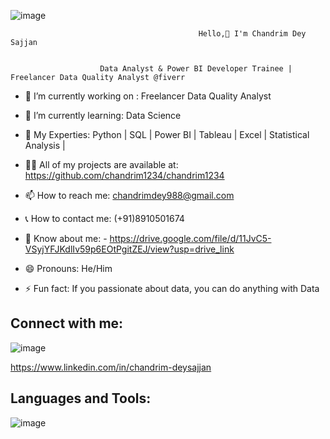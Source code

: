 ![image](https://github.com/user-attachments/assets/e9bfcc77-34a3-4c30-a3f9-9b6f90164327)

                                              Hello,👋 I'm Chandrim Dey Sajjan
                                                              

                        Data Analyst & Power BI Developer Trainee | Freelancer Data Quality Analyst @fiverr







- 🔭 I’m currently working on : Freelancer Data Quality Analyst            

- 🌱 I’m currently learning: Data Science
  
- 💬 My Experties: Python | SQL | Power BI | Tableau | Excel | Statistical Analysis |

- 👨‍💻 All of my projects are available at: https://github.com/chandrim1234/chandrim1234

- 📫 How to reach me: chandrimdey988@gmail.com

- 📞 How to contact me: (+91)8910501674

- 📄 Know about me: - https://drive.google.com/file/d/11JvC5-VSyjYFJKdlIv59p6EOtPgitZEJ/view?usp=drive_link
- 😄 Pronouns: He/Him

- ⚡ Fun fact:  If you passionate about data, you can do anything with Data


## Connect with me:

![image](https://github.com/user-attachments/assets/9e6490f0-af82-4cd7-a15e-625afd08b67c)

https://www.linkedin.com/in/chandrim-deysajjan


## Languages and Tools:
![image](https://github.com/user-attachments/assets/1d4d0e7c-9b81-4727-81f7-609f137ca024)




 
 

